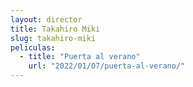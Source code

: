 ```yaml
---
layout: director
title: Takahiro Miki
slug: takahiro-miki
peliculas:
  - title: "Puerta al verano"
    url: "2022/01/07/puerta-al-verano/"
---
```

